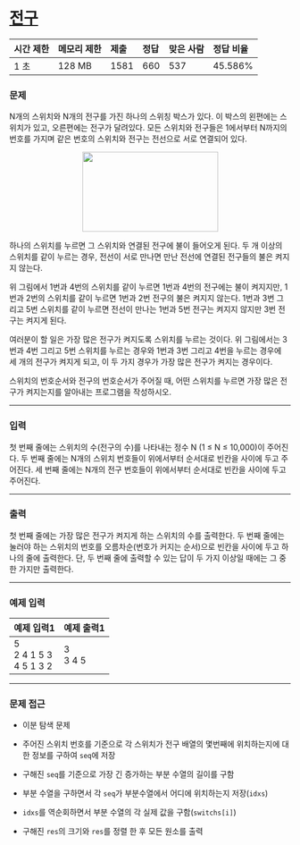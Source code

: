 # [전구](https://www.acmicpc.net/problem/2550)

<div align = center>

| 시간 제한 | 메모리 제한 | 제출 | 정답 | 맞은 사람 | 정답 비율 |
| :-------- | :---------- | :--- | :--- | :-------- | :-------- |
| 1 초      | 128 MB      | 1581 | 660  | 537       | 45.586%   |

</div>

### 문제

N개의 스위치와 N개의 전구를 가진 하나의 스위칭 박스가 있다. 이 박스의 왼편에는 스위치가 있고, 오른편에는 전구가 달려있다. 모든 스위치와 전구들은 1에서부터 N까지의 번호를 가지며 같은 번호의 스위치와 전구는 전선으로 서로 연결되어 있다.

<div align=center>
  <img src="https://www.acmicpc.net/upload/images/jqwke.png" width="243" height="143" />
</div>

하나의 스위치를 누르면 그 스위치와 연결된 전구에 불이 들어오게 된다. 두 개 이상의 스위치를 같이 누르는 경우, 전선이 서로 만나면 만난 전선에 연결된 전구들의 불은 켜지지 않는다.

위 그림에서 1번과 4번의 스위치를 같이 누르면 1번과 4번의 전구에는 불이 켜지지만, 1번과 2번의 스위치를 같이 누르면 1번과 2번 전구의 불은 켜지지 않는다. 1번과 3번 그리고 5번 스위치를 같이 누르면 전선이 만나는 1번과 5번 전구는 켜지지 않지만 3번 전구는 켜지게 된다.

여러분이 할 일은 가장 많은 전구가 켜지도록 스위치를 누르는 것이다. 위 그림에서는 3번과 4번 그리고 5번 스위치를 누르는 경우와 1번과 3번 그리고 4번을 누르는 경우에 세 개의 전구가 켜지게 되고, 이 두 가지 경우가 가장 많은 전구가 켜지는 경우이다.

스위치의 번호순서와 전구의 번호순서가 주어질 때, 어떤 스위치를 누르면 가장 많은 전구가 켜지는지를 알아내는 프로그램을 작성하시오.

---

### 입력

첫 번째 줄에는 스위치의 수(전구의 수)를 나타내는 정수 N (1 ≤ N ≤ 10,000)이 주어진다. 두 번째 줄에는 N개의 스위치 번호들이 위에서부터 순서대로 빈칸을 사이에 두고 주어진다. 세 번째 줄에는 N개의 전구 번호들이 위에서부터 순서대로 빈칸을 사이에 두고 주어진다.

---

### 출력

첫 번째 줄에는 가장 많은 전구가 켜지게 하는 스위치의 수를 출력한다. 두 번째 줄에는 눌러야 하는 스위치의 번호를 오름차순(번호가 커지는 순서)으로 빈칸을 사이에 두고 하나의 줄에 출력한다. 단, 두 번째 줄에 출력할 수 있는 답이 두 가지 이상일 때에는 그 중 한 가지만 출력한다.

---

### 예제 입력

| 예제 입력1                    | 예제 출력1  |
| :---------------------------- | :---------- |
| 5<br/>2 4 1 5 3<br/>4 5 1 3 2 | 3<br/>3 4 5 |

---

### 문제 접근

  - 이분 탐색 문제

  - 주어진 스위치 번호를 기준으로 각 스위치가 전구 배열의 몇번째에 위치하는지에 대한 정보를 구하여 `seq`에 저장

  - 구해진 `seq`를 기준으로 가장 긴 증가하는 부분 수열의 길이를 구함

  - 부분 수열을 구하면서 각 `seq`가 부분수열에서 어디에 위치하는지 저장(`idxs`)

  - `idxs`를 역순회하면서 부분 수열의 각 실제 값을 구함(`switchs[i]`)

  - 구해진 `res`의 크기와 `res`를 정렬 한 후 모든 원소를 출력